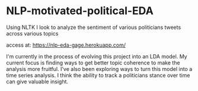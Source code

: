 # NLP-motivated-political-EDA
Using NLTK I look to analyze the sentiment of various politicians tweets across various topics

access at: https://nlp-eda-gage.herokuapp.com/

I'm currently in the process of evolving this project into an LDA model.  My current focus is
finding ways to get better topic coherence to make the analysis more fruitful.  I've also been 
exploring ways to turn this model into a time series analysis.  I think the ability to track
a politicians stance over time can give valuable insight.


